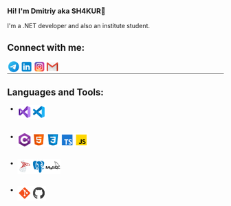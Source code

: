 ### Hi! I'm Dmitriy aka SH4KUR👋

I'm a .NET developer and also an institute student.

## Connect with me:

[<img align="left" alt="SH4KUR | Telegram" width="30px" src="https://github.com/SH4KUR/SH4KUR/blob/master/icons/icons8-telegram-app-240.png" />][telegram]
[<img align="left" alt="SH4KUR | LinkedIn" width="30px" src="https://github.com/SH4KUR/SH4KUR/blob/master/icons/icons8-linkedin-240.png" />][linkedin]
[<img align="left" alt="SH4KUR | Instagram" width="30px" src="https://github.com/SH4KUR/SH4KUR/blob/master/icons/icons8-instagram-240.png" />][instagram]
[<img align="left" alt="SH4KUR | Gmail" width="30px" src="https://github.com/SH4KUR/SH4KUR/blob/master/icons/icons8-gmail-240.png" />][gmail]

<br />

---

## Languages and Tools:

* <div>
  <img align="left" alt="Visual Studio 2019" width="33px" src="https://github.com/SH4KUR/SH4KUR/blob/master/icons/icons8-visual-studio-2019-240.png" />
  <img align="left" alt="Visual Studio Code" width="33px" src="https://github.com/SH4KUR/SH4KUR/blob/master/icons/icons8-visual-studio-code-2019-240.png" />
</div>

<br />

* <div>
  <img align="left" alt="C#" height="33px" src="https://github.com/SH4KUR/SH4KUR/blob/master/icons/c-sharp.png" />
  <img align="left" alt="HTML5" height="33px" src="https://github.com/SH4KUR/SH4KUR/blob/master/icons/icons8-html-5-240.png" />
  <img align="left" alt="CSS3" height="33px" src="https://github.com/SH4KUR/SH4KUR/blob/master/icons/icons8-css3-240.png" />
  <img align="left" alt="TypeScript" height="33px" src="https://github.com/SH4KUR/SH4KUR/blob/master/icons/icons8-typescript-240.png" />
  <img align="left" alt="JavaScript" height="33px" src="https://github.com/SH4KUR/SH4KUR/blob/master/icons/icons8-javascript-240.png" />
</div>

<br />

* <div>
  <img align="left" alt="Microsoft SQL Server" width="33px" src="https://github.com/SH4KUR/SH4KUR/blob/master/icons/icons8-microsoft-sql-server-240.png" />
  <img align="left" alt="PostgreSQL" width="33px" src="https://github.com/SH4KUR/SH4KUR/blob/master/icons/icons8-postgresql-240.png" />
  <img align="left" alt="MySQL" width="33px" src="https://github.com/SH4KUR/SH4KUR/blob/master/icons/icons8-mysql-logo-250.png" />
</div>

<br />

* <div>
  <img align="left" alt="Git" width="33px" src="https://github.com/SH4KUR/SH4KUR/blob/master/icons/icons8-git-240.png" />
  <img align="left" alt="GitHub" width="33px" src="https://github.com/SH4KUR/SH4KUR/blob/master/icons/icons8-github-240.png" />
</div>

<br />
<br />

[instagram]: https://www.instagram.com/_sh4kur_/
[linkedin]: https://www.linkedin.com/in/lopatiev/
[telegram]: https://t.me/lopatievdmitriy
[gmail]: mailto:dmitriy.lopatiev@gmail.com
